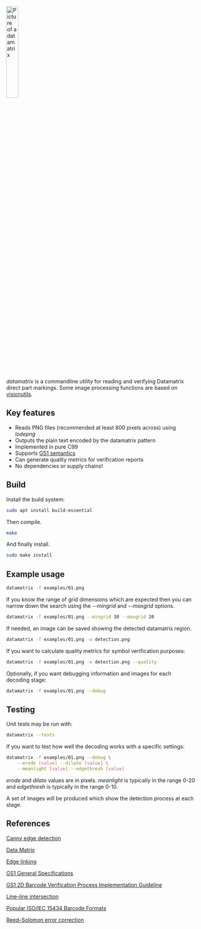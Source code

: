 <img src="https://gitlab.com/bashrc2/datamatrix/-/raw/main/img/datamatrix.png" width="25%" alt="Picture of a datamatrix"/>

*datamatrix* is a commandline utility for reading and verifying Datamatrix direct part markings. Some image processing functions are based on [visionutils](https://codeberg.org/bashrc/visionutils).

## Key features

 * Reads PNG files (recommended at least 800 pixels across) using *lodepng*
 * Outputs the plain text encoded by the datamatrix pattern
 * Implemented in pure C99
 * Supports [GS1 semantics](https://www.gs1.org/standards/barcodes/2d)
 * Can generate quality metrics for verification reports
 * No dependencies or supply chains!

## Build

Install the build system:

``` bash
sudo apt install build-essential
```

Then compile.

``` bash
make
```

And finally install.

``` bash
sudo make install
```

## Example usage

``` bash
datamatrix -f examples/01.png
```

If you know the range of grid dimensions which are expected then you can narrow down the search using the *--mingrid* and *--maxgrid* options.

``` bash
datamatrix -f examples/01.png --mingrid 10 --maxgrid 20
```

If needed, an image can be saved showing the detected datamatrix region.

``` bash
datamatrix -f examples/01.png -o detection.png
```

If you want to calculate quality metrics for symbol verification purposes:

``` bash
datamatrix -f examples/01.png -o detection.png --quality
```

Optionally, if you want debugging information and images for each decoding stage:

``` bash
datamatrix -f examples/01.png --debug
```

## Testing

Unit tests may be run with:

``` bash
datamatrix --tests
```

If you want to test how well the decoding works with a specific settings:

``` bash
datamatrix -f examples/01.png --debug \
    --erode [value] --dilate [value] \
    --meanlight [value] --edgethresh [value]
```

*erode* and *dilate* values are in pixels. *meanlight* is typically in the range 0-20 and *edgethresh* is typically in the range 0-10.

A set of images will be produced which show the detection process at each stage.

## References

[Canny edge detection](https://en.wikipedia.org/wiki/Canny_edge_detector)

[Data Matrix](https://en.wikipedia.org/wiki/Data_Matrix)

[Edge linking](https://homepages.inf.ed.ac.uk/rbf/CVonline/LOCAL_COPIES/MARSHALL/node30.html)

[GS1 General Specifications](https://www.gs1.org/standards/barcodes-epcrfid-id-keys/gs1-general-specifications)

[GS1 2D Barcode Verification Process Implementation Guideline](https://www.gs1.org/docs/barcodes/2D_Barcode_Verification_Process_Implementation_Guideline.pdf)

[Line–line intersection](https://en.wikipedia.org/wiki/Line%E2%80%93line_intersection)

[Popular ISO/IEC 15434 Barcode Formats](https://www.barcodefaq.com/2d/data-matrix/iso-iec-15434)

[Reed–Solomon error correction](https://en.wikipedia.org/wiki/Reed%E2%80%93Solomon_error_correction)
